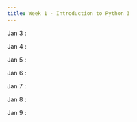 ```yaml
---
title: Week 1 - Introduction to Python 3
---
```

Jan 3
: [](#)

Jan 4
: [](#)

Jan 5
: [](#)

Jan 6
: [](#)

Jan 7
: [](#)

Jan 8
: [](#)

Jan 9
: [](#)

